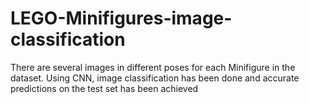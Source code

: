 # LEGO-Minifigures-image-classification
There are several images in different poses for each Minifigure in the dataset. Using CNN, image classification has been done and accurate predictions on the test set  has been achieved
